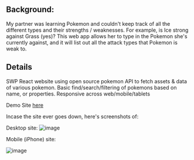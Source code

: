 ## Background:
My partner was learning Pokemon and couldn't keep track of all the different types and their strengths / weaknesses. For example, is Ice strong against Grass (yes)?
This web app allows her to type in the Pokemon she's currently against, and it will list out all the attack types that Pokemon is weak to.

## Details
SWP React website using open source pokemon API to fetch assets & data of various pokemon. 
Basic find/search/filtering of pokemons based on name, or properties. 
Responsive across web/mobile/tablets

Demo Site [here](https://shmkane.github.io/poke-help/)

Incase the site ever goes down, here's screenshots of:

Desktop site:
![image](https://user-images.githubusercontent.com/2586027/152001314-dc82a9ee-6caa-42ac-8b58-b2c2fa492af7.png)

Mobile (iPhone) site:

![image](https://user-images.githubusercontent.com/2586027/152001562-eece9cf5-a64d-4f62-b793-60ca425a7735.png)
